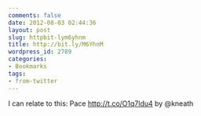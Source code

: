 ```yaml
---
comments: false
date: 2012-08-03 02:44:36
layout: post
slug: httpbit-lym6yhnm
title: http://bit.ly/M6YhnM
wordpress_id: 2789
categories:
- Bookmarks
tags:
- from-twitter
---
```


I can relate to this: Pace http://t.co/O1q7ldu4 by @kneath
